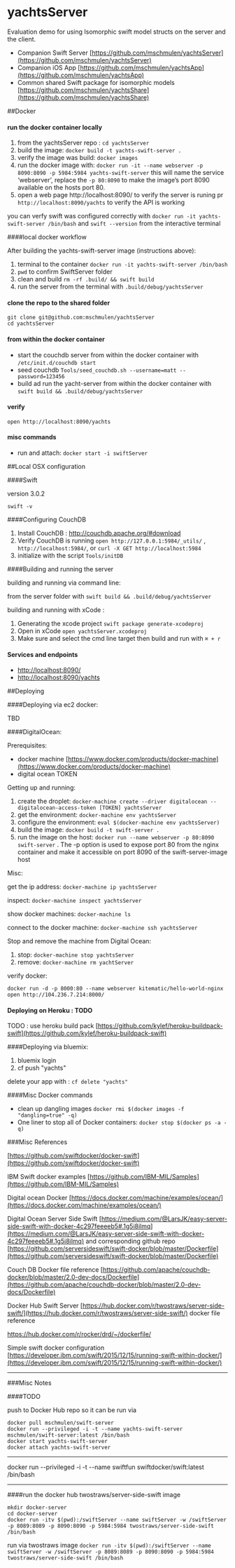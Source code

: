yachtsServer
===

Evaluation demo for using Isomorphic swift model structs on the server and the client.

- Companion Swift Server [https://github.com/mschmulen/yachtsServer](https://github.com/mschmulen/yachtsServer)
- Companion iOS App [https://github.com/mschmulen/yachtsApp](https://github.com/mschmulen/yachtsApp)
- Common shared Swift package for isomorphic models [https://github.com/mschmulen/yachtsShare](https://github.com/mschmulen/yachtsShare)

##Docker

#### run the docker container locally

1. from the yachtsServer repo : `cd yachtsServer`
1. build the image: `docker build -t yachts-swift-server .`
1. verify the image was build: `docker images`
1. run the docker image with: `docker run -it --name webserver -p 8090:8090 -p 5984:5984 yachts-swift-server` this will name the service ‘webserver’, replace the `-p 80:8090` to make the image’s port 8090 available on the hosts port 80.
1. open a web page http://localhost:8090/ to verify the server is runing  pr `http://localhost:8090/yachts` to verify the API is working

you can verfy swift was configured correctly with `docker run -it yachts-swift-server /bin/bash` and `swift --version` from the interactive terminal

####local docker workflow

After building the yachts-swift-server image (instructions above):

1. terminal to the container `docker run -it yachts-swift-server /bin/bash`
1. `pwd` to confirm SwiftServer folder
1. clean and build `rm -rf .build/ && swift build`
1. run the server from the terminal with `.build/debug/yachtsServer`

#### clone the repo to the shared folder
```
git clone git@github.com:mschmulen/yachtsServer
cd yachtsServer 
```

#### from within the docker container

- start the couchdb server from within the docker container with `/etc/init.d/couchdb start`
- seed couchdb `Tools/seed_couchdb.sh --username=matt --password=123456`
- build ad run the yacht-server from within the docker container with `swift build && .build/debug/yachtsServer`

#### verify
`open http://localhost:8090/yachts`

#### misc commands 

- run and attach: `docker start -i swiftServer`

##Local OSX configuration

####Swift 

version 3.0.2

`swift -v`

####Configuring CouchDB

1. Install CouchDB : http://couchdb.apache.org/#download 
2. Verify CouchDB is running `open http://127.0.0.1:5984/_utils/` , `http://localhost:5984/`, or `curl -X GET http://localhost:5984`
3. initialize with the script `Tools/initDB`

####Building and running the server

building and running via command line:

from the server folder with `swift build && .build/debug/yachtsServer`

building and running with xCode :

1. Generating the xcode project `swift package generate-xcodeproj`
1. Open in xCode `open yachtsServer.xcodeproj`
1. Make sure and select the cmd line target then build and run with  `⌘ + r`

#### Services and endpoints

- [http://localhost:8090/](http://localhost:8090/)
- [http://localhost:8090/yachts](http://localhost:8090/yachts)



##Deploying


####Deploying via ec2 docker:

TBD

####DigitalOcean:

Prerequisites: 

- docker machine [https://www.docker.com/products/docker-machine](https://www.docker.com/products/docker-machine)
- digital ocean TOKEN


Getting up and running:

1. create the droplet: `docker-machine create --driver digitalocean --digitalocean-access-token [TOKEN] yachtsServer`
1. get the environment: `docker-machine env yachtsServer`
1. configure the environment: `eval $(docker-machine env yachtsServer)`
1. build the image: `docker build -t swift-server .`
1. run the image on the host: `docker run --name webserver -p 80:8090 swift-server` . The -p option is used to expose port 80 from the nginx container and make it accessible on port 8090 of the swift-server-image host

Misc:

get the ip address: `docker-machine ip yachtsServer`

inspect: `docker-machine inspect yachtsServer`

show docker machines: `docker-machine ls`

connect to the docker machine: `docker-machine ssh yachtsServer`

Stop and remove the machine from Digital Ocean:

1. stop: `docker-machine stop yachtsServer`
1. remove: `docker-machine rm yachtServer`

verify docker: 

`docker run -d -p 8000:80 --name webserver kitematic/hello-world-nginx `
`open http://104.236.7.214:8000/`


#### Deploying on Heroku : TODO

TODO : use heroku build pack [https://github.com/kylef/heroku-buildpack-swift](https://github.com/kylef/heroku-buildpack-swift)	

####Deploying via bluemix:

1. bluemix login
1. cf push "yachts"

delete your app with : `cf delete "yachts"`


####Misc Docker commands

- clean up dangling images `docker rmi $(docker images -f "dangling=true" -q)`
- One liner to stop all of Docker containers: `docker stop $(docker ps -a -q)`


###Misc References

[https://github.com/swiftdocker/docker-swift](https://github.com/swiftdocker/docker-swift)

IBM Swift docker examples [https://github.com/IBM-MIL/Samples](https://github.com/IBM-MIL/Samples)

Digital ocean Docker
[https://docs.docker.com/machine/examples/ocean/](https://docs.docker.com/machine/examples/ocean/)

Digital Ocean Server Side Swift
[https://medium.com/@LarsJK/easy-server-side-swift-with-docker-4c297feeeeb5#.1g5i8ilmq](https://medium.com/@LarsJK/easy-server-side-swift-with-docker-4c297feeeeb5#.1g5i8ilmq) and corresponding github repo [https://github.com/serversideswift/swift-docker/blob/master/Dockerfile](https://github.com/serversideswift/swift-docker/blob/master/Dockerfile)



Couch DB Docker file reference [https://github.com/apache/couchdb-docker/blob/master/2.0-dev-docs/Dockerfile](https://github.com/apache/couchdb-docker/blob/master/2.0-dev-docs/Dockerfile)


Docker Hub Swift Server [https://hub.docker.com/r/twostraws/server-side-swift/](https://hub.docker.com/r/twostraws/server-side-swift/) docker file reference 

https://hub.docker.com/r/rocker/drd/~/dockerfile/



Simple swift docker configuration [https://developer.ibm.com/swift/2015/12/15/running-swift-within-docker/](https://developer.ibm.com/swift/2015/12/15/running-swift-within-docker/) 


--- 

###Misc Notes

####TODO 

push to Docker Hub repo so it can be run via 

```
docker pull mschmulen/swift-server
docker run --privileged -i -t --name yachts-swift-server mschmulen/swift-server:latest /bin/bash
docker start yachts-swift-server
docker attach yachts-swift-server
```

--- 

docker run --privileged -i -t --name swiftfun swiftdocker/swift:latest /bin/bash


---


####run the docker hub twostraws/server-side-swift image
```
mkdir docker-server
cd docker-server
docker run -itv $(pwd):/swiftServer --name swiftServer -w /swiftServer -p 8089:8089 -p 8090:8090 -p 5984:5984 twostraws/server-side-swift /bin/bash
```

run via twostraws image `docker run -itv $(pwd):/swiftServer --name swiftServer -w /swiftServer -p 8089:8089 -p 8090:8090 -p 5984:5984 twostraws/server-side-swift /bin/bash`







